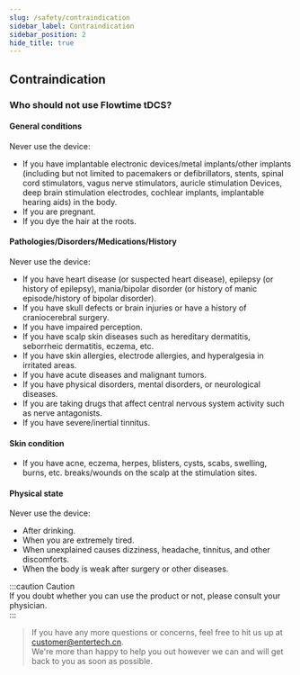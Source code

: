 ```yaml
---
slug: /safety/contraindication
sidebar_label: Contraindication
sidebar_position: 2
hide_title: true
---
```


## Contraindication
### Who should not use Flowtime tDCS?
#### General conditions
Never use the device:
- If you have implantable electronic devices/metal implants/other implants (including but not limited to pacemakers or defibrillators, stents, spinal cord stimulators, vagus nerve stimulators, auricle stimulation Devices, deep brain stimulation electrodes, cochlear implants, implantable hearing aids) in the body. 
- If you are pregnant.
- If you dye the hair at the roots.    
#### Pathologies/Disorders/Medications/History
Never use the device:
- If you have heart disease (or suspected heart disease), epilepsy (or history of epilepsy), mania/bipolar disorder (or history of manic episode/history of bipolar disorder).
- If you have skull defects or brain injuries or have a history of craniocerebral surgery.
- If you have impaired perception.
- If you have scalp skin diseases such as hereditary dermatitis, seborrheic dermatitis, eczema, etc.
- If you have skin allergies, electrode allergies, and hyperalgesia in irritated areas.
- If you have acute diseases and malignant tumors.
- If you have physical disorders, mental disorders, or neurological diseases.
- If you are taking drugs that affect central nervous system activity such as nerve antagonists.
- If you have severe/inertial tinnitus.
#### Skin condition
- If you have acne, eczema, herpes, blisters, cysts, scabs, swelling, burns, etc. breaks/wounds on the scalp at the stimulation sites.
#### Physical state 
Never use the device:   
- After drinking.
- When you are extremely tired.
- When unexplained causes dizziness, headache, tinnitus, and other discomforts.
- When the body is weak after surgery or other diseases.  

:::caution Caution  
If you doubt whether you can use the product or not, please consult your physician.  
:::

> If you have any more questions or concerns, feel free to hit us up at customer@entertech.cn.  
> We're more than happy to help you out however we can and will get back to you as soon as possible.